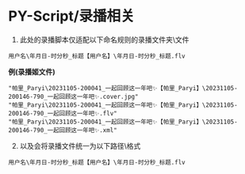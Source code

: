 # PY-Script/录播相关

1. 此处的录播脚本仅适配以下命名规则的录播文件夹\文件

```
用户名\年月日-时分秒_标题【用户名】\年月日-时分秒_标题.flv 
```

**例(录播姬文件)**

```
"帕里_Paryi\20231105-200041_一起回顾这一年吧✨【帕里_Paryi】\20231105-200146-790_一起回顾这一年吧✨.cover.jpg"
"帕里_Paryi\20231105-200041_一起回顾这一年吧✨【帕里_Paryi】\20231105-200146-790_一起回顾这一年吧✨.flv"
"帕里_Paryi\20231105-200041_一起回顾这一年吧✨【帕里_Paryi】\20231105-200146-790_一起回顾这一年吧✨.xml"
```

2. 以及会将录播文件统一为以下路径\格式

```
用户名\年月日-时分秒_标题【用户名】\年月日-时分秒_标题.flv 
```
